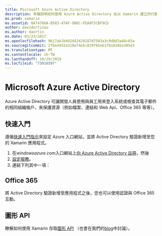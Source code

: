 ```yaml
---
title: Microsoft Azure Active Directory
description: 本檔說明如何使用 Azure Active Directory 在以 Xamarin 建立的行動應用程式中驗證使用者。
ms.prod: xamarin
ms.assetid: 0A74766A-B583-47AF-986C-FEA8F5CBF9CD
author: davidortinau
ms.author: daortin
ms.date: 03/23/2017
ms.openlocfilehash: 9b17ab1b4d2d42429187d7583a3c9d8d3a48c65a
ms.sourcegitcommit: 2fbe4932a319af4ebc829f65eb1fb1816ba305d3
ms.translationtype: MT
ms.contentlocale: zh-TW
ms.lasthandoff: 10/29/2019
ms.locfileid: "73016597"
---
```

# <a name="microsoft-azure-active-directory"></a>Microsoft Azure Active Directory

Azure Active Directory 可讓開發人員使用與員工用來登入系統或檢查其電子郵件的相同組織帳戶，來保護資源（例如檔案、連結和 Web Api、Office 365 等等）。

## <a name="getting-started"></a>快速入門

遵循[快速入門指示](~/cross-platform/data-cloud/active-directory/get-started/index.md)來設定 Azure 入口網站，並將 Active Directory 驗證新增至您的 Xamarin 應用程式。

1. 在*windowsazure.com*入口網站上[向 Azure Active Directory 註冊](~/cross-platform/data-cloud/active-directory/get-started/register.md)，然後
2. [設定服務](~/cross-platform/data-cloud/active-directory/get-started/configure.md)。
3. 連結下列其中一項：

## <a name="office-365"></a>Office 365

將 Active Directory 驗證新增至應用程式之後，您也可以使用認證與 Office 365 互動。

## <a name="graph-api"></a>圖形 API

瞭解如何使用 Xamarin 存取[圖形 API](~/cross-platform/data-cloud/active-directory/graph.md) （也會在我們的[blog](https://blog.xamarin.com/authenticate-xamarin-mobile-apps-using-azure-active-directory/)中討論）。
